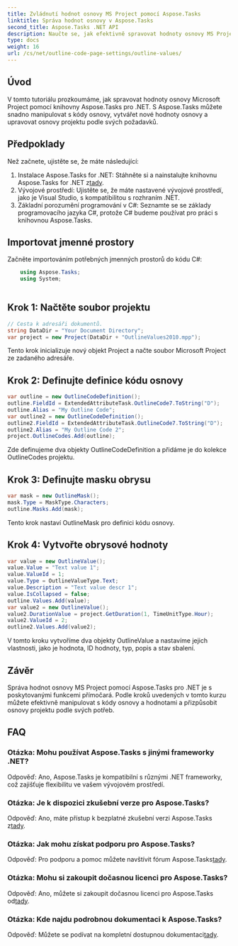 ```yaml
---
title: Zvládnutí hodnot osnovy MS Project pomocí Aspose.Tasks
linktitle: Správa hodnot osnovy v Aspose.Tasks
second_title: Aspose.Tasks .NET API
description: Naučte se, jak efektivně spravovat hodnoty osnovy MS Project pomocí Aspose.Tasks pro .NET. Snadno přizpůsobte obrysy projektu.
type: docs
weight: 16
url: /cs/net/outline-code-page-settings/outline-values/
---
```

## Úvod
V tomto tutoriálu prozkoumáme, jak spravovat hodnoty osnovy Microsoft Project pomocí knihovny Aspose.Tasks pro .NET. S Aspose.Tasks můžete snadno manipulovat s kódy osnovy, vytvářet nové hodnoty osnovy a upravovat osnovy projektu podle svých požadavků.
## Předpoklady
Než začnete, ujistěte se, že máte následující:
1.  Instalace Aspose.Tasks for .NET: Stáhněte si a nainstalujte knihovnu Aspose.Tasks for .NET z[tady](https://releases.aspose.com/tasks/net/).
2. Vývojové prostředí: Ujistěte se, že máte nastavené vývojové prostředí, jako je Visual Studio, s kompatibilitou s rozhraním .NET.
3. Základní porozumění programování v C#: Seznamte se se základy programovacího jazyka C#, protože C# budeme používat pro práci s knihovnou Aspose.Tasks.

## Importovat jmenné prostory
Začněte importováním potřebných jmenných prostorů do kódu C#:
```csharp
    using Aspose.Tasks;
    using System;
    
```
## Krok 1: Načtěte soubor projektu
```csharp
// Cesta k adresáři dokumentů.
string DataDir = "Your Document Directory";
var project = new Project(DataDir + "OutlineValues2010.mpp");
```
Tento krok inicializuje nový objekt Project a načte soubor Microsoft Project ze zadaného adresáře.
## Krok 2: Definujte definice kódu osnovy
```csharp
var outline = new OutlineCodeDefinition();
outline.FieldId = ExtendedAttributeTask.OutlineCode7.ToString("D");
outline.Alias = "My Outline Code";
var outline2 = new OutlineCodeDefinition();
outline2.FieldId = ExtendedAttributeTask.OutlineCode7.ToString("D");
outline2.Alias = "My Outline Code 2";
project.OutlineCodes.Add(outline);
```
Zde definujeme dva objekty OutlineCodeDefinition a přidáme je do kolekce OutlineCodes projektu.
## Krok 3: Definujte masku obrysu
```csharp
var mask = new OutlineMask();
mask.Type = MaskType.Characters;
outline.Masks.Add(mask);
```
Tento krok nastaví OutlineMask pro definici kódu osnovy.
## Krok 4: Vytvořte obrysové hodnoty
```csharp
var value = new OutlineValue();
value.Value = "Text value 1";
value.ValueId = 1;
value.Type = OutlineValueType.Text;
value.Description = "Text value descr 1";
value.IsCollapsed = false;
outline.Values.Add(value);
var value2 = new OutlineValue();
value2.DurationValue = project.GetDuration(1, TimeUnitType.Hour);
value2.ValueId = 2;
outline2.Values.Add(value2);
```
V tomto kroku vytvoříme dva objekty OutlineValue a nastavíme jejich vlastnosti, jako je hodnota, ID hodnoty, typ, popis a stav sbalení.

## Závěr
Správa hodnot osnovy MS Project pomocí Aspose.Tasks pro .NET je s poskytovanými funkcemi přímočará. Podle kroků uvedených v tomto kurzu můžete efektivně manipulovat s kódy osnovy a hodnotami a přizpůsobit osnovy projektu podle svých potřeb.
## FAQ
### Otázka: Mohu používat Aspose.Tasks s jinými frameworky .NET?
Odpověď: Ano, Aspose.Tasks je kompatibilní s různými .NET frameworky, což zajišťuje flexibilitu ve vašem vývojovém prostředí.
### Otázka: Je k dispozici zkušební verze pro Aspose.Tasks?
 Odpověď: Ano, máte přístup k bezplatné zkušební verzi Aspose.Tasks z[tady](https://releases.aspose.com/).
### Otázka: Jak mohu získat podporu pro Aspose.Tasks?
 Odpověď: Pro podporu a pomoc můžete navštívit fórum Aspose.Tasks[tady](https://forum.aspose.com/c/tasks/15).
### Otázka: Mohu si zakoupit dočasnou licenci pro Aspose.Tasks?
Odpověď: Ano, můžete si zakoupit dočasnou licenci pro Aspose.Tasks od[tady](https://purchase.aspose.com/temporary-license/).
### Otázka: Kde najdu podrobnou dokumentaci k Aspose.Tasks?
 Odpověď: Můžete se podívat na kompletní dostupnou dokumentaci[tady](https://reference.aspose.com/tasks/net/).